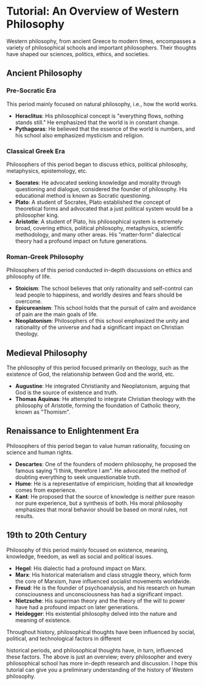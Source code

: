 # Tutorial: An Overview of Western Philosophy

Western philosophy, from ancient Greece to modern times, encompasses a variety of philosophical schools and important philosophers. Their thoughts have shaped our sciences, politics, ethics, and societies.

## Ancient Philosophy

### Pre-Socratic Era

This period mainly focused on natural philosophy, i.e., how the world works.

* **Heraclitus**: His philosophical concept is "everything flows, nothing stands still." He emphasized that the world is in constant change.
* **Pythagoras**: He believed that the essence of the world is numbers, and his school also emphasized mysticism and religion.

### Classical Greek Era

Philosophers of this period began to discuss ethics, political philosophy, metaphysics, epistemology, etc.

* **Socrates**: He advocated seeking knowledge and morality through questioning and dialogue, considered the founder of philosophy. His educational method is known as Socratic questioning.
* **Plato**: A student of Socrates, Plato established the concept of theoretical forms and advocated that a just political system would be a philosopher king.
* **Aristotle**: A student of Plato, his philosophical system is extremely broad, covering ethics, political philosophy, metaphysics, scientific methodology, and many other areas. His "matter-form" dialectical theory had a profound impact on future generations.

### Roman-Greek Philosophy

Philosophers of this period conducted in-depth discussions on ethics and philosophy of life.

* **Stoicism**: The school believes that only rationality and self-control can lead people to happiness, and worldly desires and fears should be overcome.
* **Epicureanism**: This school holds that the pursuit of calm and avoidance of pain are the main goals of life.
* **Neoplatonism**: Philosophers of this school emphasized the unity and rationality of the universe and had a significant impact on Christian theology.

## Medieval Philosophy

The philosophy of this period focused primarily on theology, such as the existence of God, the relationship between God and the world, etc.

* **Augustine**: He integrated Christianity and Neoplatonism, arguing that God is the source of existence and truth.
* **Thomas Aquinas**: He attempted to integrate Christian theology with the philosophy of Aristotle, forming the foundation of Catholic theory, known as "Thomism".

## Renaissance to Enlightenment Era

Philosophers of this period began to value human rationality, focusing on science and human rights.

* **Descartes**: One of the founders of modern philosophy, he proposed the famous saying "I think, therefore I am". He advocated the method of doubting everything to seek unquestionable truth.
* **Hume**: He is a representative of empiricism, holding that all knowledge comes from experience.
* **Kant**: He proposed that the source of knowledge is neither pure reason nor pure experience, but a synthesis of both. His moral philosophy emphasizes that moral behavior should be based on moral rules, not results.

## 19th to 20th Century

Philosophy of this period mainly focused on existence, meaning, knowledge, freedom, as well as social and political issues.

* **Hegel**: His dialectic had a profound impact on Marx.
* **Marx**: His historical materialism and class struggle theory, which form the core of Marxism, have influenced socialist movements worldwide.
* **Freud**: He is the founder of psychoanalysis, and his research on human consciousness and unconsciousness has had a significant impact.
* **Nietzsche**: His superman theory and the theory of the will to power have had a profound impact on later generations.
* **Heidegger**: His existential philosophy delved into the nature and meaning of existence.

Throughout history, philosophical thoughts have been influenced by social, political, and technological factors in different

historical periods, and philosophical thoughts have, in turn, influenced these factors. The above is just an overview; every philosopher and every philosophical school has more in-depth research and discussion. I hope this tutorial can give you a preliminary understanding of the history of Western philosophy.